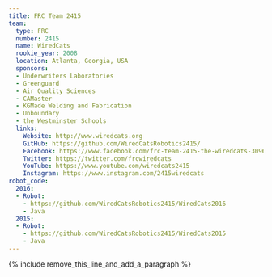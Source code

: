 ```yaml
---
title: FRC Team 2415
team:
  type: FRC
  number: 2415
  name: WiredCats
  rookie_year: 2008
  location: Atlanta, Georgia, USA
  sponsors:
  - Underwriters Laboratories
  - Greenguard
  - Air Quality Sciences
  - CAMaster
  - KGMade Welding and Fabrication
  - Unboundary
  - the Westminster Schools
  links:
    Website: http://www.wiredcats.org
    GitHub: https://github.com/WiredCatsRobotics2415/
    Facebook: https://www.facebook.com/frc-team-2415-the-wiredcats-309657412465585
    Twitter: https://twitter.com/frcwiredcats
    YouTube: https://www.youtube.com/wiredcats2415
    Instagram: https://www.instagram.com/2415wiredcats
robot_code:
  2016:
  - Robot:
    - https://github.com/WiredCatsRobotics2415/WiredCats2016
    - Java
  2015:
  - Robot:
    - https://github.com/WiredCatsRobotics2415/WiredCats2015
    - Java
---
```


{% include remove_this_line_and_add_a_paragraph %}